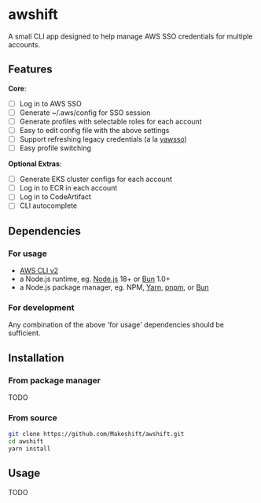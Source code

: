 # awshift

A small CLI app designed to help manage AWS SSO credentials for multiple accounts.

## Features

**Core**:

- [ ] Log in to AWS SSO
- [ ] Generate ~/.aws/config for SSO session
- [ ] Generate profiles with selectable roles for each account
- [ ] Easy to edit config file with the above settings
- [ ] Support refreshing legacy credentials (a la [yawsso](https://github.com/victorskl/yawsso))
- [ ] Easy profile switching

**Optional Extras**:

- [ ] Generate EKS cluster configs for each account
- [ ] Log in to ECR in each account
- [ ] Log in to CodeArtifact
- [ ] CLI autocomplete

## Dependencies

### For usage

- [AWS CLI v2](https://docs.aws.amazon.com/cli/latest/userguide/getting-started-install.html)
- a Node.js runtime, eg. [Node.js](https://nodejs.org/en/download) 18+ or [Bun](https://bun.sh/) 1.0+
- a Node.js package manager, eg. NPM, [Yarn](https://yarnpkg.com/), [pnpm](https://pnpm.io/), or [Bun](https://bun.sh/)

### For development

Any combination of the above 'for usage' dependencies should be sufficient.

## Installation

### From package manager

TODO

### From source

```bash
git clone https://github.com/Makeshift/awshift.git
cd awshift
yarn install
```

## Usage

TODO
